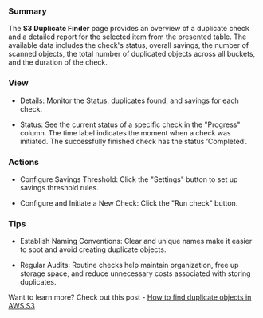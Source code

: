 ### **Summary**

The **S3 Duplicate Finder** page provides an overview of a duplicate check and a detailed report for the selected item from the presented table. The available data includes the check's status, overall savings, the number of scanned objects, the total number of duplicated objects across all buckets, and the duration of the check.

### **View**

- Details: Monitor the Status, duplicates found, and savings for each check. 

- Status: See the current status of a specific check in the "Progress" column. The time label indicates the moment when a check was initiated. The successfully finished check has the status ‘Completed’.

### **Actions**

- Configure Savings Threshold: Click the "Settings" button to set up savings threshold rules.

- Configure and Initiate a New Check: Click the "Run check" button.

### **Tips**

- Establish Naming Conventions: Clear and unique names make it easier to spot and avoid creating duplicate objects.

- Regular Audits: Routine checks help maintain organization, free up storage space, and reduce unnecessary costs associated with storing duplicates.

Want to learn more? Check out this post - [How to find duplicate objects in AWS S3](https://hystax.com/how-to-find-duplicate-objects-in-aws-s3/)